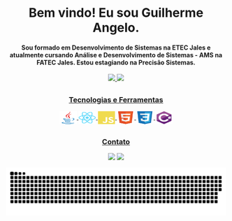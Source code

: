 <div align="center"><h1>Bem vindo! Eu sou Guilherme Angelo.</h1></div> 

<div align="center" >
  <h4>Sou formado em Desenvolvimento de Sistemas na ETEC Jales e atualmente cursando Análise e Desenvolvimento de Sistemas - AMS na FATEC Jales. Estou estagiando na Precisão Sistemas.</h4>
</div>

<div align="center">
  <a href="https://github.com/Gui-Angelo-Silva/">
  <img height="180em" src="https://github-readme-stats.vercel.app/api?username=Gui-Angelo-Silva&show_icons=true&theme=transparent&include_all_commits=true&count_private=true&icon_color=DAD3AF&hide_border=true&border_radius=15&bg_color=0d1117"/>
  <img height="180em" src="https://github-readme-stats.vercel.app/api/top-langs/?username=Gui-Angelo-Silva&layout=compact&langs_count=7&theme=transparent&icon_color=DAD3AF&hide_border=true&border_radius=15&bg_color=0d1117"/>
</div>
    
##
<div align="center"><h3>Tecnologias e Ferramentas</h3></div>
<div align="center">
<div style="display: inline_block">
  <img align="center" alt="Java logo" height="30" width="40" src="https://raw.githubusercontent.com/devicons/devicon/master/icons/java/java-original.svg">
  <img align="center" alt="David-React" height="30" width="40" src="https://raw.githubusercontent.com/devicons/devicon/master/icons/react/react-original.svg">
  <img align="center" alt="Js logo" height="30" width="40" src="https://raw.githubusercontent.com/devicons/devicon/master/icons/javascript/javascript-plain.svg">
  <img align="center" alt="HTML logo" height="30" width="40" src="https://raw.githubusercontent.com/devicons/devicon/master/icons/html5/html5-original.svg">
  <img align="center" alt="CSS logo" height="30" width="40" src="https://raw.githubusercontent.com/devicons/devicon/master/icons/css3/css3-original.svg">
  <img align="center" alt="Csharp logo" height="30" width="40" src="https://raw.githubusercontent.com/devicons/devicon/master/icons/csharp/csharp-original.svg">
</div>
</div>

##
<div align="center"><h3>Contato</h3></div>
<div align="center" style="display: inline_block"> 
  <a href="https://www.linkedin.com/in/guilherme-angelo-silva" target="_blank"><img src="https://img.shields.io/badge/-LinkedIn-%230077B5?style=for-the-badge&logo=linkedin&logoColor=white" target="_blank"></a>  
  <a href = "mailto:guilherme.angeloetec20@gmail.com"><img src="https://img.shields.io/badge/-Gmail-%23E60023?style=for-the-badge&logo=gmail&logoColor=white" target="_blank"></a>
</div>

 ![Snake animation](https://github.com/Gui-Angelo-Silva/Gui-Angelo-Silva/blob/output/github-contribution-grid-snake.svg)

<!--<div align= "center">
  <p align="center"> <img height="35em" src="https://komarev.com/ghpvc/?username=Gui-Angelo-Silva&label=Visitas%20no%20Perfil&bg_color=0d1117&color=0d4188&style=flattrue&locale=pt-br" alt="Gui-Angelo-Silva" /></p>
</div>

<!-- [![Typing SVG](https://readme-typing-svg.herokuapp.com?font=Poppins&size=32&pause=1000&color=0000FF&v&center=true&width=1000&lines=+Eu+sou+Nabila+Sampaio%2C;+Técnica+em+Desenvolvimento+de+Sistemas+pela+Etec+Jales.;Cursando+Análise+e+Desenvolvimento+de+Sistemas+na+Fatec.)](https://git.io/typing-svg)
>
<!--<div align='justify' >
  <h4>- Cursando Análise e Desenvolvimento de Sistemas - AMS na FATEC Jales.</h4>
</div>
<div align='justify'>
  <h4>- 🧑‍💻 Gostaria de atuar na área de desenvolvimento de software.</h4>
</div>
